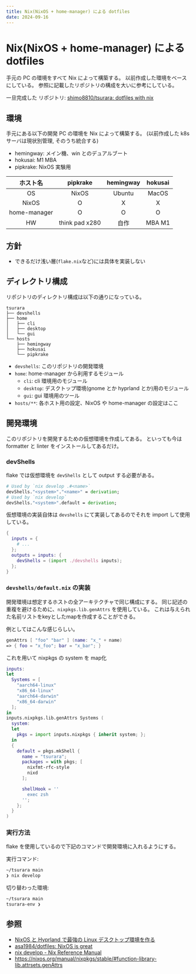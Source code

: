 ```yaml
---
title: Nix(NixOS + home-manager) による dotfiles
date: 2024-09-16
---
```


# Nix(NixOS + home-manager) による dotfiles

手元の PC の環境をすべて Nix によって構築する。
以前作成した環境をベースにしている。
参照に記載したリポジトリの構成を大いに参考にしている。

一旦完成した リポジトリ: [shimo8810/tsurara: dotfiles with nix](https://github.com/shimo8810/tsurara)

## 環境

手元にある以下の開発 PC の環境を Nix によって構築する。
(以前作成した k8s サーバは現状別管理, そのうち統合する)

- hemingway: メイン機、win とのデュアルブート
- hokusai: M1 MBA
- pipkrake: NixOS 実験用

|   ホスト名   |    pipkrake    | hemingway | hokusai |
| :----------: | :------------: | :-------: | :-----: |
|      OS      |     NixOS      |  Ubuntu   |  MacOS  |
|    NixOS     |       O        |     X     |    X    |
| home-manager |       O        |     O     |    O    |
|      HW      | think pad x280 |   自作    | MBA M1  |

## 方針

- できるだけ浅い層(`flake.nix`など)には具体を実装しない

## ディレクトリ構成

リポジトリのディレクトリ構成は以下の通りになっている。

```shellscript
tsurara
├── devshells
├── home
│   ├── cli
│   ├── desktop
│   └── gui
└── hosts
    ├── hemingway
    ├── hokusai
    └── pipkrake
```

- `devshells`: このリポジトリの開発環境
- `home`: home-manager から利用するモジュール
  - `cli`: cli 環境用のモジュール
  - `desktop`: デスクトップ環境(gnome とか hyprland とか)用のモジュール
  - `gui`: gui 環境用のツール
- `hosts/**`: 各ホスト用の設定、NixOS や home-manager の設定はここ

## 開発環境

このリポジトリを開発するための仮想環境を作成してある。
といっても今は formatter と linter をインストールしてあるだけ。

### devShells

flake では仮想環境を `devShells` として output する必要がある。

```nix
# Used by `nix develop .#<name>`
devShells."<system>"."<name>" = derivation;
# Used by `nix develop`
devShells."<system>".default = derivation;
```

仮想環境の実装自体は `devshells` にて実装してあるのでそれを import して使用している。

```nix
{
  inputs = {
    # ...
  };
  outputs = inputs: {
    devShells = (import ./devshells inputs);
  };
}
```

### `devshells/default.nix` の実装
開発環境は想定するホストの全アーキテクチャで同じ構成にする。
同じ記述の重複を避けるために、`nixpkgs.lib.genAttrs` を使用している。
これは与えられた名前リストをkeyとしたmapを作成することができる。

例としてはこんな感じらしい。
```nix
genAttrs [ "foo" "bar" ] (name: "x_" + name)
=> { foo = "x_foo"; bar = "x_bar"; }
```

これを用いて nixpkgs の system を map化

```nix
inputs:
let
  Systems = [
    "aarch64-linux"
    "x86_64-linux"
    "aarch64-darwin"
    "x86_64-darwin"
  ];
in
inputs.nixpkgs.lib.genAttrs Systems (
  system:
  let
    pkgs = import inputs.nixpkgs { inherit system; };
  in
  {
    default = pkgs.mkShell {
      name = "tsurara";
      packages = with pkgs; [
        nixfmt-rfc-style
        nixd
      ];

      shellHook = ''
        exec zsh
      '';
    };
  }
)
```

### 実行方法

flake を使用しているので下記のコマンドで開発環境に入れるようにする。

実行コマンド:

```bash
~/tsurara main
❯ nix develop
```

切り替わった環境:

```bash
~/tsurara main
tsurara-env ❯
```

## 参照

- [NixOS と Hyprland で最強の Linux デスクトップ環境を作る
  ](https://zenn.dev/asa1984/scraps/e4d8b9947d8351)
- [asa1984/dotfiles: NixOS is great](https://github.com/asa1984/dotfiles)
- [nix develop - Nix Reference Manual](https://nix.dev/manual/nix/2.18/command-ref/new-cli/nix3-develop)
- https://nixos.org/manual/nixpkgs/stable/#function-library-lib.attrsets.genAttrs